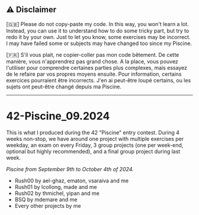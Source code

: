 ## :warning: Disclaimer

[:uk:] Please do not copy-paste my code. In this way, you won't learn a lot. Instead, you can use it to understand how to do some tricky part, but try to redo it by your own.
Just to let you know, some exercises may be incorrect. I may have failed some or subjects may have changed too since my Piscine.

[:fr:] S'il vous plait, ne copier-coller pas mon code bêtement. De cette manière, vous n'apprendrez pas grand chose. A la place, vous pouvez l'utiliser pour comprendre certaines parties plus complexes, mais essayez de le refaire par vos propres moyens ensuite.
Pour information, certains exercices pourraient être incorrects. J'en ai peut-être loupé certains, ou les sujets ont peut-être changé depuis ma Piscine.

---
# 42-Piscine_09.2024

This is what I produced during the 42 "Piscine" entry contest. During 4 weeks non-stop, we have around one project with multiple exercises per weekday, an exam on every Friday, 3 group projects (one per week-end, optional but highly recommended), and a final group project during last week.

_Piscine from September 9th to October 4th of 2024._

- Rush00 by ael-ghaz, ematon, vsaraiva and me
- Rush01 by lcollong, made and me
- Rush02 by thmichel, yipan and me
- BSQ by mdemare and me
- Every other projects by me
